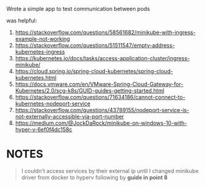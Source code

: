 Wrote a simple app to test communication between pods

was helpful:
1. https://stackoverflow.com/questions/58561682/minikube-with-ingress-example-not-working
2. https://stackoverflow.com/questions/51511547/empty-address-kubernetes-ingress
3. https://kubernetes.io/docs/tasks/access-application-cluster/ingress-minikube/
4. https://cloud.spring.io/spring-cloud-kubernetes/spring-cloud-kubernetes.html
5. https://docs.vmware.com/en/VMware-Spring-Cloud-Gateway-for-Kubernetes/2.0/scg-k8s/GUID-guides-getting-started.html
6. https://stackoverflow.com/questions/71634186/cannot-connect-to-kubernetes-nodeport-service
7. https://stackoverflow.com/questions/43789155/nodeport-service-is-not-externally-accessible-via-port-number
8. https://medium.com/@JockDaRock/minikube-on-windows-10-with-hyper-v-6ef0f4dc158c

# NOTES
> I couldn't access services by their external ip until I changed minikube 
driver from docker to hyperv following by **guide in point 8**